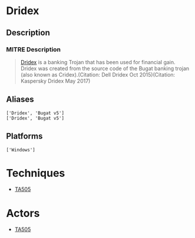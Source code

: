 
# Dridex

## Description

### MITRE Description

> [Dridex](https://attack.mitre.org/software/S0384) is a banking Trojan that has been used for financial gain. Dridex was created from the source code of the Bugat banking trojan (also known as Cridex).(Citation: Dell Dridex Oct 2015)(Citation: Kaspersky Dridex May 2017)

## Aliases

```
['Dridex', 'Bugat v5']
['Dridex', 'Bugat v5']
```

## Platforms

```
['Windows']
```

# Techniques


* [TA505](../techniques/TA505.md)


# Actors


* [TA505](../actors/TA505.md)

